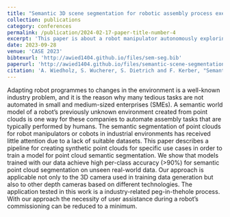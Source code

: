 ```yaml
---
title: "Semantic 3D scene segmentation for robotic assembly process execution"
collection: publications
category: conferences
permalink: /publication/2024-02-17-paper-title-number-4
excerpt: 'This paper is about a robot manipulator autonomously exploring a new workspace and segmenting it semantically in order to execute an assembly process'
date: 2023-09-28
venue: 'CASE 2023'
bibtexurl: 'http://awied1404.github.io/files/sem-seg.bib'
paperurl: 'http://awied1404.github.io/files/semantic-scene-segmentation.pdf'
citation: 'A. Wiedholz, S. Wucherer, S. Dietrich and F. Kerber, "Semantic 3D Scene Segmentation for Robotic Assembly Process Execution," 2023 IEEE 19th International Conference on Automation Science and Engineering (CASE), Auckland, New Zealand, 2023, pp. 1-6, doi: 10.1109/CASE56687.2023.10260532.'
---
```

Adapting robot programmes to changes in the environment is a well-known industry problem, and it is the reason why many tedious tasks are not automated in small and medium-sized enterprises (SMEs). A semantic world model of a robot’s previously unknown environment created from point clouds is one way for these companies to automate assembly tasks that are typically performed by humans. The semantic segmentation of point clouds for robot manipulators or cobots in industrial environments has received little attention due to a lack of suitable datasets. This paper describes a pipeline for creating synthetic point clouds for specific use cases in order to train a model for point cloud semantic segmentation. We show that models trained with our data achieve high per-class accuracy (>90%) for semantic point cloud segmentation on unseen real-world data. Our approach is applicable not only to the 3D camera used in training data generation but also to other depth cameras based on different technologies. The application tested in this work is a industry-related peg-in-thehole process. With our approach the necessity of user assistance during a robot’s commissioning can be reduced to a minimum.
